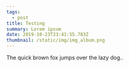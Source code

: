 ```yaml
---
tags:
  - post
title: Testing
summary: Lorem ipsum
date: 2019-10-23T23:41:55.783Z
thumbnail: /static/img/img_album.png
---
```

The quick brown fox jumps over the lazy dog..
